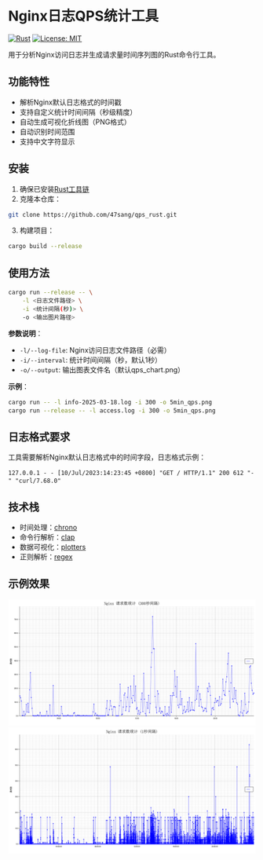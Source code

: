# Nginx日志QPS统计工具

[![Rust](https://img.shields.io/badge/Rust-1.84+-blue.svg)](https://www.rust-lang.org/)
[![License: MIT](https://img.shields.io/badge/License-MIT-yellow.svg)](https://opensource.org/licenses/MIT)

用于分析Nginx访问日志并生成请求量时间序列图的Rust命令行工具。

## 功能特性

- 解析Nginx默认日志格式的时间戳
- 支持自定义统计时间间隔（秒级精度）
- 自动生成可视化折线图（PNG格式）
- 自动识别时间范围
- 支持中文字符显示

## 安装

1. 确保已安装[Rust工具链](https://www.rust-lang.org/tools/install)
2. 克隆本仓库：
```bash
git clone https://github.com/47sang/qps_rust.git
```
3. 构建项目：
```bash
cargo build --release
```

## 使用方法

```bash
cargo run --release -- \
    -l <日志文件路径> \
    -i <统计间隔(秒)> \
    -o <输出图片路径>
```

**参数说明**：
- `-l/--log-file`: Nginx访问日志文件路径（必需）
- `-i/--interval`: 统计时间间隔（秒，默认1秒）
- `-o/--output`: 输出图表文件名（默认qps_chart.png）

**示例**：
```bash
cargo run -- -l info-2025-03-18.log -i 300 -o 5min_qps.png
cargo run --release -- -l access.log -i 300 -o 5min_qps.png
```

## 日志格式要求
工具需要解析Nginx默认日志格式中的时间字段，日志格式示例：
```
127.0.0.1 - - [10/Jul/2023:14:23:45 +0800] "GET / HTTP/1.1" 200 612 "-" "curl/7.68.0"
```

## 技术栈
- 时间处理：[chrono](https://crates.io/crates/chrono)
- 命令行解析：[clap](https://crates.io/crates/clap)
- 数据可视化：[plotters](https://crates.io/crates/plotters)
- 正则解析：[regex](https://crates.io/crates/regex)

## 示例效果
![QPS Chart示例](demo300.png)
![QPS Chart示例](demo1.png)
